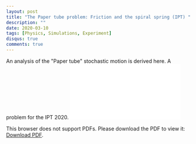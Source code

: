 ```yaml
---
layout: post
title: "The Paper tube problem: Friction and the spiral spring (IPT) "
description: ""
date: 2020-03-10
tags: [Physics, Simulations, Experiment]
disqus: true
comments: true
---
```

An analysis of the "Paper tube" stochastic motion is derived here. A problem for the IPT 2020.
<object data="pdfs/IPT_Papertube.pdf" type="application/pdf" width="1400px" height="400px">
    <embed src="pdfs/IPT_Papertube.pdf">
        <p>This browser does not support PDFs. Please download the PDF to view it: <a href="pdfs/IPT_Papertube.pdf">Download PDF</a>.</p>
    </embed>
</object>
<!--more-->
